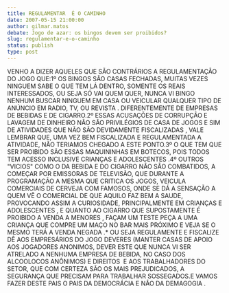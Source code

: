 ```yaml
---
title: REGULAMENTAR  É O CAMINHO
date: 2007-05-15 21:00:00
author: gilmar.matos
debate: Jogo de azar: os bingos devem ser proibidos?
slug: regulamentar-e-o-caminho
status: publish 
type: post
---
```


VENHO A DIZER AQUELES QUE SÃO CONTRÁRIOS A REGULAMENTAÇÃO DO JOGO QUE:1º OS BINGOS SÃO CASAS FECHADAS, MUITAS VEZES NINGUEM SABE O QUE TEM LÁ DENTRO, SOMENTE OS REAIS INTERESSADOS, OU SEJA SÓ VAI QUEM QUER, NUNCA VI BINGO NENHUM BUSCAR NINGUEM EM CASA OU VEICULAR QUALQUER TIPO DE ANÚNCIO EM RADIO, TV, OU REVISTA . DIFERENTEMENTE DE EMPRESAS DE BEBIDAS E DE CIGARRO.2º ESSAS ACUSAÇÕES DE CORRUPÇÃO E LAVAGEM DE DINHEIRO NÃO SÃO PRIVILÉGIOS DE CASA DE JOGOS E SIM DE ATIVIDADES QUE NÃO SÃO DEVIDAMENTE FISCALIZADAS , VALE LEMBRAR QUE, UMA VEZ BEM FISCALIZADA E REGULAMENTADA A ATIVIDADE, NÃO TERIAMOS CHEGADO A ESTE PONTO.3º O QUE TEM QUE SER PROIBIDO SÃO ESSAS MAQUININHAS EM BOTECOS, POIS TODOS TEM ACESSO INCLUSIVE CRIANÇAS E ADOLESCENTES .4º OUTROS "VICIOS" COMO O DA BEBIDA E DO CIGARRO NÃO SÃO COMBATIDOS, A COMEÇAR POR EMISSORAS DE TELEVISÃO, QUE DURANTE A PROGRAMAÇÃO A MESMA QUE CRITICA OS JOGOS, VEICULA COMERCIAIS DE CERVEJA COM FAMOSOS, ONDE SE DÁ A SENSAÇÃO A QUEM VÊ O COMERCIAL DE QUE AQUILO FAZ BEM A SAUDE, PROVOCANDO ASSIM A CURIOSIDADE, PRINCIPALMENTE EM CRIANÇAS E ADOLESCENTES , E QUANTO AO CIGARRO QUE SUPOSTAMENTE É PROIBIDO A VENDA A MENORES , FAÇAM UM TESTE PEÇA A UMA CRIANÇA QUE COMPRE UM MAÇO NO BAR MAIS PRÓXIMO E VEJA SE O MESMO TERÁ A VENDA NEGADA .\* OU SEJA REGULAMENTE E FISCALIZE DÊ AOS EMPRESÁRIOS DO JOGO DEVERES (MANTER CASAS DE APOIO AOS JOGADORES ANONIMOS, DEVER ESTE QUE NUNCA VI SER ATRELADO A NENHUMA EMPRESA DE BEBIDA, NO CASO DOS ALCOOLOCOS ANÔNIMOS) E DIREITOS  E AOS TRABALHADORES DO SETOR, QUE COM CERTEZA SÃO OS MAIS PREJUDICADOS, A SEGURANÇA QUE PRECISAM PARA TRABALHAR SOSSEGADOS.E VAMOS FAZER DESTE PAIS O PAIS DA DEMOCRÁCIA E NÃO DA DEMAGOGIA .
